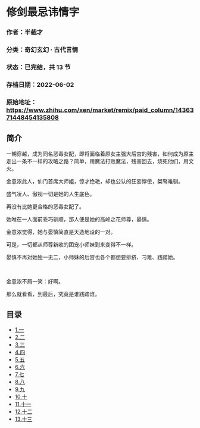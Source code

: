 # 修剑最忌讳情字

### 作者：半截才

### 分类：奇幻玄幻 · 古代言情

### 状态：已完结，共 13 节

### 存档日期：2022-06-02

### 原始地址：https://www.zhihu.com/xen/market/remix/paid_column/1436371448454135808


## 简介
一朝穿越，成为同名恶毒女配，即将面临着原女主强大后宫的残害，如何成为原主走出一条不一样的攻略之路？简单，用魔法打败魔法，残害回去，烧死他们，用文火。


金意浓此人，仙门首席大师姐，惊才绝艳，却也公认的狂妄悖佞，桀骜难驯。


盛气凌人、傲视一切是她的人生底色。


再没有比她更合格的恶毒女配了。


  

她唯在一人面前乖巧驯顺，那人便是她的高岭之花师尊，晏慎。


金意浓觉得，她与晏慎简直是天造地设的一对。


可是，一切都从师尊新收的团宠小师妹到来变得不一样。


晏慎不再对她独一无二，小师妹的后宫也各个都想要排挤、刁难、践踏她。


 


金意浓不屑一笑：好啊。


那么就看看，到最后，究竟是谁践踏谁。      




## 目录
- [1.一](1.一.md)
- [2.二](2.二.md)
- [3.三](3.三.md)
- [4.四](4.四.md)
- [5.五](5.五.md)
- [6.六](6.六.md)
- [7.七](7.七.md)
- [8.八](8.八.md)
- [9.九](9.九.md)
- [10.十](10.十.md)
- [11.十一](11.十一.md)
- [12.十二](12.十二.md)
- [13.十三](13.十三.md)